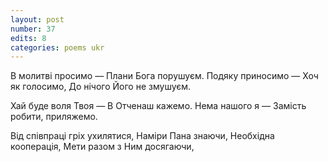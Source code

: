 ```yaml
---
layout: post
number: 37
edits: 8
categories: poems ukr
---
```


В молитві просимо — 
Плани Бога порушуєм.
Подяку приносимо — 
Хоч як голосимо,
До нічого Його не змушуєм. 

Хай буде воля Твоя — 
В Отченаш кажемо.
Нема нашого я —
Замість робити, приляжемо.

Від співпраці гріх ухилятися,
Наміри Пана знаючи, 
Необхідна кооперація,
Мети разом з Ним досягаючи,
